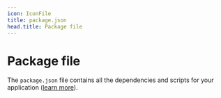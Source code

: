 ```yaml
---
icon: IconFile
title: package.json
head.title: Package file
---
```


# Package file

The `package.json` file contains all the dependencies and scripts for your application ([learn more](/docs/directory-structure/package-json)).
